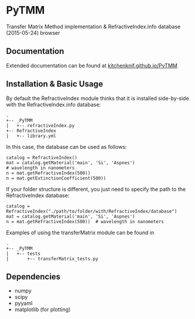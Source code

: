 # PyTMM
Transfer Matrix Method implementation &amp; RefractiveIndex.info database (2015-05-24) browser

## Documentation
Extended documentation can be found at  [kitchenknif.github.io/PyTMM](https://kitchenknif.github.io/PyTMM)


## Installation &amp; Basic Usage
By default the RefractiveIndex module thinks that it is installed side-by-side with the RefractiveIndex.info database:

    .
    +-- _PyTMM
    |   +-- refractiveIndex.py
    +-- RefractiveIndex
    |   +-- library.yml


In this case, the database can be used as follows:

    catalog = RefractiveIndex()
    mat = catalog.getMaterial('main', 'Si', 'Aspnes')
    # wavelength in nanometers
    n = mat.getRefractiveIndex(500))
    n = mat.getExtinctionCoefficient(500))

If your folder structure is different, you just need to specify the path to the RefractiveIndex database:

    catalog = RefractiveIndex("./path/to/folder/with/RefractiveIndex/database")
    mat = catalog.getMaterial('main', 'Si', 'Aspnes')
    n = mat.getRefractiveIndex(500))  # wavelength in nanometers


Examples of using the transferMatrix module can be found in

    .
    +-- _PyTMM
    |   +-- tests
    |       +-- transferMatrix_tests.py


## Dependencies
- numpy
- scipy
- pyyaml
- matplotlib (for plotting)
